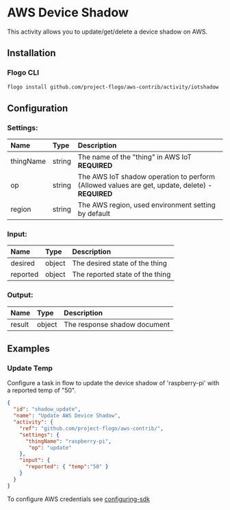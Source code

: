 
# AWS Device Shadow
This activity allows you to update/get/delete a device shadow on AWS.

## Installation

### Flogo CLI
```bash
flogo install github.com/project-flogo/aws-contrib/activity/iotshadow
```

## Configuration

### Settings:
| Name       | Type   | Description
|:---        | :---   | :---     
| thingName  | string | The name of the "thing" in AWS IoT **REQUIRED**
| op         | string | The AWS IoT shadow operation to perform  (Allowed values are get, update, delete) - **REQUIRED**
| region     | string | The AWS region, used environment setting by default

### Input:
| Name     | Type   | Description
|:---      | :---   | :---     
| desired  | object | The desired state of the thing
| reported | object | The reported state of the thing

### Output:
| Name   | Type   | Description
|:---    | :---   | :---     
| result | object | The response shadow document

## Examples

### Update Temp
Configure a task in flow to update the device shadow of 'raspberry-pi' with a reported temp of "50".

```json
{
  "id": "shadow_update",
  "name": "Update AWS Device Shadow",
  "activity": {
    "ref": "github.com/project-flogo/aws-contrib/",
    "settings": {
      "thingName": "raspberry-pi",
       "op": "update"
    },
    "input": {
      "reported": { "temp":"50" }
    }
  }
}
```

To configure AWS credentials see [configuring-sdk](https://docs.aws.amazon.com/sdk-for-go/v1/developer-guide/configuring-sdk.html)